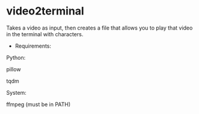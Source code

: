 # video2terminal
Takes a video as input, then creates a file that allows you to play that video in the terminal with characters.

- Requirements:

Python:

  pillow
  
  tqdm

System:

  ffmpeg (must be in PATH)
